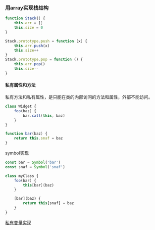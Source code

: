 ### 用array实现栈结构
```js
function Stack() {
    this.arr = []
    this.size = 0
}

Stack.prototype.push = function (x) {
    this.arr.push(x)
    this.size++
}
Stack.prototype.pop = function () {
    this.arr.pop()
    this.size--
}
```

#### 私有属性和方法
私有方法和私有属性，是只能在类的内部访问的方法和属性，外部不能访问。
```js
class Widget {
    foo(baz) {
        bar.call(this, baz)
    }
}

function bar(baz) {
    return this.snaf = baz
}
```
symbol实现
```js
const bar = Symbol('bar')
const snaf = Symbol('snaf')

class myClass {
    foo(bar) {
        this[bar](baz)
    }

    [bar](baz) {
        return this[snaf] = baz
    }
}
```
[私有变量实现](https://github.com/mqyqingfeng/Blog/issues/110)
